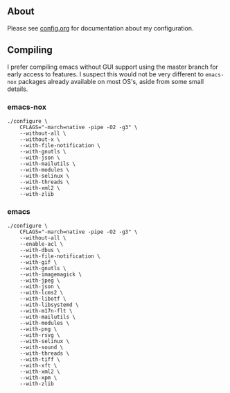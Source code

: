 ## About
Please see
[config.org](https://github.com/jcmdln/config/blob/master/etc/emacs/config.org)
for documentation about my configuration.

## Compiling
I prefer compiling emacs without GUI support using the master branch for
early access to features. I suspect this would not be very different to
`emacs-nox` packages already available on most OS's, aside from some
small details.


### emacs-nox
```
./configure \
    CFLAGS="-march=native -pipe -O2 -g3" \
    --without-all \
    --without-x \
    --with-file-notification \
    --with-gnutls \
    --with-json \
    --with-mailutils \
    --with-modules \
    --with-selinux \
    --with-threads \
    --with-xml2 \
    --with-zlib
```


### emacs
```
./configure \
    CFLAGS="-march=native -pipe -O2 -g3" \
    --without-all \
    --enable-acl \
    --with-dbus \
    --with-file-notification \
    --with-gif \
    --with-gnutls \
    --with-imagemagick \
    --with-jpeg \
    --with-json \
    --with-lcms2 \
    --with-libotf \
    --with-libsystemd \
    --with-m17n-flt \
    --with-mailutils \
    --with-modules \
    --with-png \
    --with-rsvg \
    --with-selinux \
    --with-sound \
    --with-threads \
    --with-tiff \
    --with-xft \
    --with-xml2 \
    --with-xpm \
    --with-zlib
```
